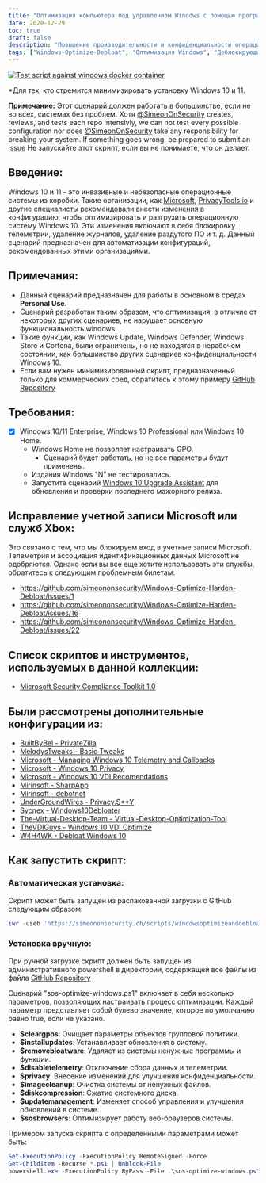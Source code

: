 ```yaml
---
title: "Оптимизация компьютера под управлением Windows с помощью программы Windows-Optimize-Debloat"
date: 2020-12-29
toc: true
draft: false
description: "Повышение производительности и конфиденциальности операционной системы Windows с помощью Windows-Optimize-Debloat - комплексного скрипта, позволяющего удалить раздутое ПО и оптимизировать системные настройки."
tags: ["Windows-Optimize-Debloat", "Оптимизация Windows", "Деблокирующие окна", "Ускорение работы Windows", "Оптимизация производительности Windows", "Повышение производительности Windows", "Оптимизация системы Windows", "Microsoft", "Конфиденциальность", "Удаление вредоносного ПО", "Windows 10", "Windows 11", "Защитник Windows", "Обновление Windows", "Cortona", "Объекты групповой политики", "Телеметрия", "Windows Store", "Windows 10 Professional", "Windows 10 Home"]
---
```



[![Test script against windows docker container](https://github.com/simeononsecurity/Windows-Optimize-Debloat/actions/workflows/test-with-docker.yml/badge.svg)](https://github.com/simeononsecurity/Windows-Optimize-Debloat/actions/workflows/test-with-docker.yml)

*Для тех, кто стремится минимизировать установку Windows 10 и 11.

**Примечание:** Этот сценарий должен работать в большинстве, если не во всех, системах без проблем. Хотя [@SimeonOnSecurity](https://github.com/simeononsecurity) creates, reviews, and tests each repo intensivly, we can not test every possible configuration nor does [@SimeonOnSecurity](https://github.com/simeononsecurity) take any responsibility for breaking your system. If something goes wrong, be prepared to submit an [issue](../../issues) Не запускайте этот скрипт, если вы не понимаете, что он делает.

## Введение:
Windows 10 и 11 - это инвазивные и небезопасные операционные системы из коробки.
Такие организации, как [Microsoft](https://microsoft.com), [PrivacyTools.io](https://PrivacyTools.io) и другие специалисты рекомендовали внести изменения в конфигурацию, чтобы оптимизировать и разгрузить операционную систему Windows 10. Эти изменения включают в себя блокировку телеметрии, удаление журналов, удаление раздутого ПО и т. д. Данный сценарий предназначен для автоматизации конфигураций, рекомендованных этими организациями.

## Примечания:
- Данный сценарий предназначен для работы в основном в средах **Personal Use**.
- Сценарий разработан таким образом, что оптимизация, в отличие от некоторых других сценариев, не нарушает основную функциональность windows.
 - Такие функции, как Windows Update, Windows Defender, Windows Store и Cortona, были ограничены, но не находятся в нерабочем состоянии, как большинство других сценариев конфиденциальности Windows 10.
- Если вам нужен минимизированный скрипт, предназначенный только для коммерческих сред, обратитесь к этому примеру [GitHub Repository](https://github.com/simeononsecurity/Standalone-Windows-STIG-Script)

## Требования:
- [X] Windows 10/11 Enterprise, Windows 10 Professional или Windows 10 Home.
  - Windows Home не позволяет настраивать GPO.
    - Сценарий будет работать, но не все параметры будут применены.
  - Издания Windows "N" не тестировались.
  - Запустите сценарий [Windows 10 Upgrade Assistant](https://support.microsoft.com/en-us/help/3159635/windows-10-update-assistant) для обновления и проверки последнего мажорного релиза.

## Исправление учетной записи Microsoft или служб Xbox:
Это связано с тем, что мы блокируем вход в учетные записи Microsoft. Телеметрия и ассоциация идентификационных данных Microsoft не одобряются.
Однако если вы все еще хотите использовать эти службы, обратитесь к следующим проблемным билетам:
- https://github.com/simeononsecurity/Windows-Optimize-Harden-Debloat/issues/1
- https://github.com/simeononsecurity/Windows-Optimize-Harden-Debloat/issues/16
- https://github.com/simeononsecurity/Windows-Optimize-Harden-Debloat/issues/22

## Список скриптов и инструментов, используемых в данной коллекции:
- [Microsoft Security Compliance Toolkit 1.0](https://www.microsoft.com/en-us/download/details.aspx?id=55319)

## Были рассмотрены дополнительные конфигурации из:
- [BuiltByBel - PrivateZilla](https://github.com/builtbybel/privatezilla)
- [MelodysTweaks - Basic Tweaks](https://sites.google.com/view/melodystweaks/basictweaks)
- [Microsoft - Managing Windows 10 Telemetry and Callbacks](https://docs.microsoft.com/en-us/windows/privacy/manage-connections-from-windows-operating-system-components-to-microsoft-services)
- [Microsoft - Windows 10 Privacy](https://docs.microsoft.com/en-us/windows/privacy/)
- [Microsoft - Windows 10 VDI Recomendations](https://docs.microsoft.com/en-us/windows-server/remote/remote-desktop-services/rds_vdi-recommendations-1909)
- [Mirinsoft - SharpApp](https://github.com/builtbybel/sharpapp)
- [Mirinsoft - debotnet](https://github.com/builtbybel/debotnet)
- [UnderGroundWires - Privacy.S**Y](https://github.com/undergroundwires/privacy.sexy)
- [Sycnex - Windows10Debloater](https://github.com/Sycnex/Windows10Debloater)
- [The-Virtual-Desktop-Team - Virtual-Desktop-Optimization-Tool](https://github.com/The-Virtual-Desktop-Team/Virtual-Desktop-Optimization-Tool)
- [TheVDIGuys - Windows 10 VDI Optimize](https://github.com/TheVDIGuys/Windows_10_VDI_Optimize)
- [W4H4WK - Debloat Windows 10](https://github.com/W4RH4WK/Debloat-Windows-10/tree/master/scripts)

## Как запустить скрипт:
### Автоматическая установка:
Скрипт может быть запущен из распакованной загрузки с GitHub следующим образом:
```powershell
iwr -useb 'https://simeononsecurity.ch/scripts/windowsoptimizeanddebloat.ps1'|iex
```
### Установка вручную:
При ручной загрузке скрипт должен быть запущен из административного powershell в директории, содержащей все файлы из файла [GitHub Repository](https://github.com/simeononsecurity/Windows-Optimize-Debloat)

Сценарий "sos-optimize-windows.ps1" включает в себя несколько параметров, позволяющих настраивать процесс оптимизации. Каждый параметр представляет собой булево значение, которое по умолчанию равно true, если не указано.

- **$cleargpos**: Очищает параметры объектов групповой политики.
- **$installupdates**: Устанавливает обновления в систему.
- **$removebloatware**: Удаляет из системы ненужные программы и функции.
- **$disabletelemetry**: Отключение сбора данных и телеметрии.
- **$privacy**: Внесение изменений для улучшения конфиденциальности.
- **$imagecleanup**: Очистка системы от ненужных файлов.
- **$diskcompression**: Сжатие системного диска.
- **$updatemanagement**: Изменяет способ управления и улучшения обновлений в системе.
- **$sosbrowsers**: Оптимизирует работу веб-браузеров системы.

Примером запуска скрипта с определенными параметрами может быть:

```powershell
Set-ExecutionPolicy -ExecutionPolicy RemoteSigned -Force
Get-ChildItem -Recurse *.ps1 | Unblock-File
powershell.exe -ExecutionPolicy ByPass -File .\sos-optimize-windows.ps1 -cleargpos:$false -installupdates:$false
```

